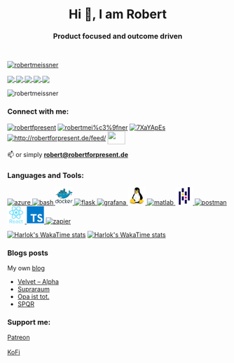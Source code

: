 <h1 align="center">Hi 👋, I am Robert</h1>
<h3 align="center">Product focused and outcome driven</h3>

<p align="left"> <img src="https://komarev.com/ghpvc/?username=robertmeissner&label=Profile%20views&color=0e75b6&style=flat&theme=merko" alt="" /> </p>

<p align="left"> <a href="https://github.com/ryo-ma/github-profile-trophy"><img src="https://github-profile-trophy.vercel.app/?username=robertmeissner&theme=merko" alt="robertmeissner" /></a> </p>

<a href="https://github.com/RobertMeissner?tab=repositories">
  <img height=200 align="center" src="https://github-readme-stats-roberts-projects-e5e24f97.vercel.app/api?username=robertmeissner&theme=merko" />
</a>
<a href="https://github.com/RobertMeissner?tab=repositories">
  <img height=200 align="center" src="https://github-readme-stats-roberts-projects-e5e24f97.vercel.app/api/top-langs?username=robertmeissner&layout=compact&langs_count=8&card_width=320&theme=merko" />
</a>
<a href="https://github.com/RobertMeissner/TheNutHunt">
  <img align="center" src="https://github-readme-stats-roberts-projects-e5e24f97.vercel.app/api/pin/?username=robertmeissner&repo=TheNutHunt&theme=merko" />
</a>
<a href="https://github.com/RobertMeissner/metaqs-main">
  <img align="center" src="https://github-readme-stats-roberts-projects-e5e24f97.vercel.app/api/pin/?username=robertmeissner&repo=metaqs-main&theme=merko" />
</a>
<a href="https://github.com/RobertMeissner/generating_title_and_preview">
  <img align="center" src="https://github-readme-stats-roberts-projects-e5e24f97.vercel.app/api/pin/?username=robertmeissner&repo=generating_title_and_preview&theme=merko" />
</a>
<p><img align="center" src="https://github-readme-streak-stats.herokuapp.com/?user=robertmeissner&theme=merko" alt="robertmeissner" /></p>


<h3 align="left">Connect with me:</h3>
<p align="left">
<a href="https://twitter.com/robertfpresent" target="blank"><img align="center" src="https://raw.githubusercontent.com/rahuldkjain/github-profile-readme-generator/master/src/images/icons/Social/twitter.svg" alt="robertfpresent" height="30" width="40" /></a>
<a href="https://linkedin.com/in/robertmei%c3%9fner" target="blank"><img align="center" src="https://raw.githubusercontent.com/rahuldkjain/github-profile-readme-generator/master/src/images/icons/Social/linked-in-alt.svg" alt="robertmei%c3%9fner" height="30" width="40" /></a>
<a href="https://discord.gg/7XaYApEs" target="blank"><img align="center" src="https://raw.githubusercontent.com/rahuldkjain/github-profile-readme-generator/master/src/images/icons/Social/discord.svg" alt="7XaYApEs" height="30" width="40" /></a>
<a href="https://robertforpresent.de/feed/" target="blank"><img align="center" src="https://raw.githubusercontent.com/rahuldkjain/github-profile-readme-generator/master/src/images/icons/Social/rss.svg" alt="http://robertforpresent.de/feed/" height="30" width="40" /></a>
<a href="https://rmeissner2021.itch.io"> <img align="center" src="https://jessemillar.github.io/available-on-itchio-badge/badge-color.png" height="30" width="40" /> </a>
</p>

📫 or simply **robert@robertforpresent.de**

<h3 align="left">Languages and Tools:</h3>
<p align="left"> <a href="https://azure.microsoft.com/en-in/" target="_blank" rel="noreferrer"> <img src="https://www.vectorlogo.zone/logos/microsoft_azure/microsoft_azure-icon.svg" alt="azure" width="40" height="40"/> </a> <a href="https://www.gnu.org/software/bash/" target="_blank" rel="noreferrer"> <img src="https://www.vectorlogo.zone/logos/gnu_bash/gnu_bash-icon.svg" alt="bash" width="40" height="40"/> </a> <a href="https://www.docker.com/" target="_blank" rel="noreferrer"> <img src="https://raw.githubusercontent.com/devicons/devicon/master/icons/docker/docker-original-wordmark.svg" alt="docker" width="40" height="40"/> </a> <a href="https://flask.palletsprojects.com/" target="_blank" rel="noreferrer"> <img src="https://www.vectorlogo.zone/logos/pocoo_flask/pocoo_flask-icon.svg" alt="flask" width="40" height="40"/> </a> <a href="https://grafana.com" target="_blank" rel="noreferrer"> <img src="https://www.vectorlogo.zone/logos/grafana/grafana-icon.svg" alt="grafana" width="40" height="40"/> </a> <a href="https://www.linux.org/" target="_blank" rel="noreferrer"> <img src="https://raw.githubusercontent.com/devicons/devicon/master/icons/linux/linux-original.svg" alt="linux" width="40" height="40"/> </a> <a href="https://www.mathworks.com/" target="_blank" rel="noreferrer"> <img src="https://upload.wikimedia.org/wikipedia/commons/2/21/Matlab_Logo.png" alt="matlab" width="40" height="40"/> </a> <a href="https://pandas.pydata.org/" target="_blank" rel="noreferrer"> <img src="https://raw.githubusercontent.com/devicons/devicon/2ae2a900d2f041da66e950e4d48052658d850630/icons/pandas/pandas-original.svg" alt="pandas" width="40" height="40"/> </a> <a href="https://postman.com" target="_blank" rel="noreferrer"> <img src="https://www.vectorlogo.zone/logos/getpostman/getpostman-icon.svg" alt="postman" width="40" height="40"/> </a> <a href="https://reactjs.org/" target="_blank" rel="noreferrer"> <img src="https://raw.githubusercontent.com/devicons/devicon/master/icons/react/react-original-wordmark.svg" alt="react" width="40" height="40"/> </a> <a href="https://www.typescriptlang.org/" target="_blank" rel="noreferrer"> <img src="https://raw.githubusercontent.com/devicons/devicon/master/icons/typescript/typescript-original.svg" alt="typescript" width="40" height="40"/> </a> <a href="https://zapier.com" target="_blank" rel="noreferrer"> <img src="https://www.vectorlogo.zone/logos/zapier/zapier-icon.svg" alt="zapier" width="40" height="40"/> </a> </p>



[![Harlok's WakaTime stats](https://github-readme-stats.vercel.app/api/wakatime?username=robertmeissner)](https://github.com/anuraghazra/github-readme-stats)
[![Harlok's WakaTime stats](https://github-readme-stats-roberts-projects-e5e24f97.vercel.app/api/wakatime?username=robertmeissner)](https://github.com/anuraghazra/github-readme-stats)


### Blogs posts
My own [blog](https://robertforpresent.de/)
<!-- BLOG-POST-LIST:START -->
- [Velvet – Alpha](https://robertforpresent.de/science-fiction/velvet-alpha/?utm_source=rss&utm_medium=rss&utm_campaign=velvet-alpha)
- [Supraraum](https://robertforpresent.de/science-fiction/supraraum/?utm_source=rss&utm_medium=rss&utm_campaign=supraraum)
- [Opa ist tot.](https://robertforpresent.de/science-fiction/opa-ist-tot/?utm_source=rss&utm_medium=rss&utm_campaign=opa-ist-tot)
- [SPQR](https://robertforpresent.de/science-fiction/spqr/?utm_source=rss&utm_medium=rss&utm_campaign=spqr)
<!-- BLOG-POST-LIST:END -->


<h3 align="left">Support me:</h3>
<p align="left">
<a href="https://patreon.com/RobertForFuture"> Patreon </a><br></br>
<a href="https://ko-fi.com/robertforfuture"> KoFi </a>
</p>
